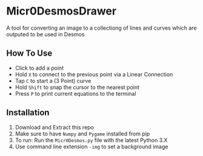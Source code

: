 # Micr0DesmosDrawer
A tool for converting an image to a collectiong of lines and curves which are outputed to be used in Desmos

## How To Use
- Click to add a point
- Hold `X` to connect to the previous point via a Linear Connection
- Tap `C` to start a (3 Point) curve
- Hold `Shift` to snap the cursor to the nearest point
- Press `P` to print current equations to the terminal 

## Installation
1. Download and Extract this repo
2. Make sure to have `Numpy` and `Pygame` installed from pip
3. To run: Run the `Micr0Desmos.py` file with the latest Python 3.X
4. Use command line extension `-img` to set a background image
